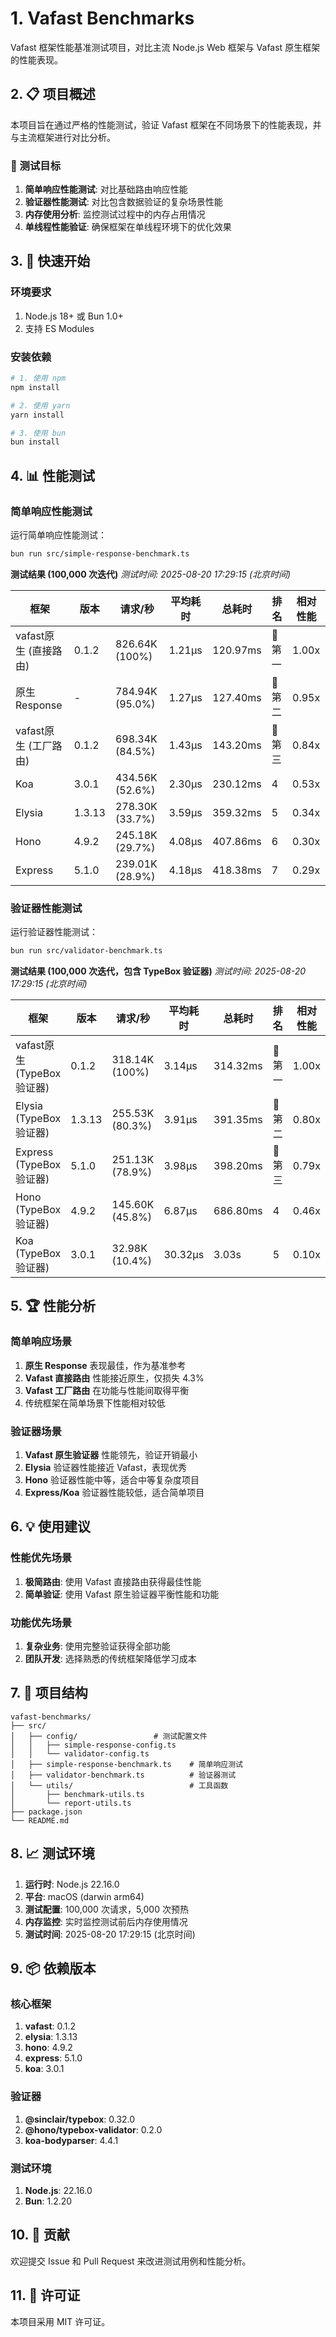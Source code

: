 # 1. Vafast Benchmarks

Vafast 框架性能基准测试项目，对比主流 Node.js Web 框架与 Vafast 原生框架的性能表现。

## 2. 📋 项目概述

本项目旨在通过严格的性能测试，验证 Vafast 框架在不同场景下的性能表现，并与主流框架进行对比分析。

### 🎯 测试目标

1. **简单响应性能测试**: 对比基础路由响应性能
2. **验证器性能测试**: 对比包含数据验证的复杂场景性能
3. **内存使用分析**: 监控测试过程中的内存占用情况
4. **单线程性能验证**: 确保框架在单线程环境下的优化效果

## 3. 🚀 快速开始

### 环境要求

1. Node.js 18+ 或 Bun 1.0+
2. 支持 ES Modules

### 安装依赖

```bash
# 1. 使用 npm
npm install

# 2. 使用 yarn
yarn install

# 3. 使用 bun
bun install
```

## 4. 📊 性能测试

### 简单响应性能测试

运行简单响应性能测试：

```bash
bun run src/simple-response-benchmark.ts
```

**测试结果 (100,000 次迭代)**
*测试时间: 2025-08-20 17:29:15 (北京时间)*

| 框架 | 版本 | 请求/秒 | 平均耗时 | 总耗时 | 排名 | 相对性能 |
|------|------|----------|----------|--------|------|----------|
| vafast原生 (直接路由) | 0.1.2 | 826.64K (100%) | 1.21μs | 120.97ms | 🥇 第一 | 1.00x |
| 原生 Response | - | 784.94K (95.0%) | 1.27μs | 127.40ms | 🥈 第二 | 0.95x |
| vafast原生 (工厂路由) | 0.1.2 | 698.34K (84.5%) | 1.43μs | 143.20ms | 🥉 第三 | 0.84x |
| Koa | 3.0.1 | 434.56K (52.6%) | 2.30μs | 230.12ms | 4 | 0.53x |
| Elysia | 1.3.13 | 278.30K (33.7%) | 3.59μs | 359.32ms | 5 | 0.34x |
| Hono | 4.9.2 | 245.18K (29.7%) | 4.08μs | 407.86ms | 6 | 0.30x |
| Express | 5.1.0 | 239.01K (28.9%) | 4.18μs | 418.38ms | 7 | 0.29x |

### 验证器性能测试

运行验证器性能测试：

```bash
bun run src/validator-benchmark.ts
```

**测试结果 (100,000 次迭代，包含 TypeBox 验证器)**
*测试时间: 2025-08-20 17:29:15 (北京时间)*

| 框架 | 版本 | 请求/秒 | 平均耗时 | 总耗时 | 排名 | 相对性能 |
|------|------|----------|----------|--------|------|----------|
| vafast原生 (TypeBox验证器) | 0.1.2 | 318.14K (100%) | 3.14μs | 314.32ms | 🥇 第一 | 1.00x |
| Elysia (TypeBox验证器) | 1.3.13 | 255.53K (80.3%) | 3.91μs | 391.35ms | 🥈 第二 | 0.80x |
| Express (TypeBox验证器) | 5.1.0 | 251.13K (78.9%) | 3.98μs | 398.20ms | 🥉 第三 | 0.79x |
| Hono (TypeBox验证器) | 4.9.2 | 145.60K (45.8%) | 6.87μs | 686.80ms | 4 | 0.46x |
| Koa (TypeBox验证器) | 3.0.1 | 32.98K (10.4%) | 30.32μs | 3.03s | 5 | 0.10x |

## 5. 🏆 性能分析

### 简单响应场景

1. **原生 Response** 表现最佳，作为基准参考
2. **Vafast 直接路由** 性能接近原生，仅损失 4.3%
3. **Vafast 工厂路由** 在功能与性能间取得平衡
4. 传统框架在简单场景下性能相对较低

### 验证器场景

1. **Vafast 原生验证器** 性能领先，验证开销最小
2. **Elysia** 验证器性能接近 Vafast，表现优秀
3. **Hono** 验证器性能中等，适合中等复杂度项目
4. **Express/Koa** 验证器性能较低，适合简单项目

## 6. 💡 使用建议

### 性能优先场景

1. **极简路由**: 使用 Vafast 直接路由获得最佳性能
2. **简单验证**: 使用 Vafast 原生验证器平衡性能和功能

### 功能优先场景

1. **复杂业务**: 使用完整验证获得全部功能
2. **团队开发**: 选择熟悉的传统框架降低学习成本

## 7. 🔧 项目结构

```
vafast-benchmarks/
├── src/
│   ├── config/                 # 测试配置文件
│   │   ├── simple-response-config.ts
│   │   └── validator-config.ts
│   ├── simple-response-benchmark.ts    # 简单响应测试
│   ├── validator-benchmark.ts          # 验证器测试
│   └── utils/                          # 工具函数
│       ├── benchmark-utils.ts
│       └── report-utils.ts
├── package.json
└── README.md
```

## 8. 📈 测试环境

1. **运行时**: Node.js 22.16.0
2. **平台**: macOS (darwin arm64)
3. **测试配置**: 100,000 次请求，5,000 次预热
4. **内存监控**: 实时监控测试前后内存使用情况
5. **测试时间**: 2025-08-20 17:29:15 (北京时间)

## 9. 📦 依赖版本

### 核心框架
1. **vafast**: 0.1.2
2. **elysia**: 1.3.13
3. **hono**: 4.9.2
4. **express**: 5.1.0
5. **koa**: 3.0.1

### 验证器
1. **@sinclair/typebox**: 0.32.0
2. **@hono/typebox-validator**: 0.2.0
3. **koa-bodyparser**: 4.4.1



### 测试环境
1. **Node.js**: 22.16.0
2. **Bun**: 1.2.20

## 10. 🤝 贡献

欢迎提交 Issue 和 Pull Request 来改进测试用例和性能分析。

## 11. 📄 许可证

本项目采用 MIT 许可证。